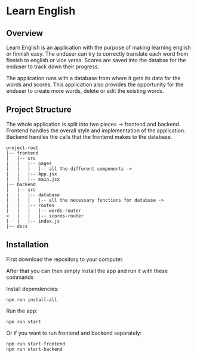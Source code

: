 # Learn English

## Overview

Learn English is an application with the purpose of making learning english or finnish easy.
The enduser can try to correctly translate each word from finnish to english or vice versa.
Scores are saved into the databse for the enduser to track down their progress.

The application runs with a database from where it gets its data for the words and scores.
This application also provides the opportunity for the enduser to create more words, delete or edit the existing words.

## Project Structure

The whole application is split into two pieces -> frontend and backend.
Frontend handles the overall style and implementation of the application.
Backend handles the calls that the frontend makes to the database.

```plaintext
project-root
|-- frontend
|   |-- src
|   |   |-- pages
|   |   |   |-- all the different components ->
|   |   |-- App.jsx
|   |   |-- main.jsx
|-- backend
|   |-- src
|   |   |-- database
|   |   |   |-- all the necessary functions for database ->
|   |   |-- routes
|   |   |   |-- words-router
<   |   |   |-- scores-router
|   |   |-- index.js
|-- docs
```

## Installation

First download the repository to your computer.

After that you can then simply install the app and run it with these commands

Install dependencies:

```plaintext
npm run install-all
```

Run the app:

```plaintext
npm run start
```

Or if you want to run frontend and backend separately:

```plaintext
npm run start-frontend
npm run start-backend
```
